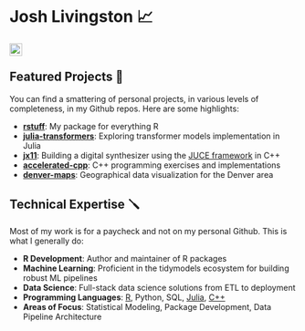 # Josh Livingston 📈

<a href="https://www.linkedin.com/in/joshwlivingston">
<img align="left" alt="LinkedIn: Josh Livingston" width="22px" src="https://upload.wikimedia.org/wikipedia/commons/e/e8/Linkedin-logo-blue-In-square-40px.png" />
</a>

</br>

## Featured Projects 📝

You can find a smattering of personal projects, in various levels of completeness, in my Github repos. Here are some highlights:

* **[rstuff](https://github.com/your-username/rstuff)**: My package for everything R
* **[julia-transformers](https://github.com/your-username/julia-transformers)**: Exploring transformer models implementation in Julia
* **[jx11](https://github.com/your-username/jx11)**: Building a digital synthesizer using the [JUCE framework](https://juce.com/) in C++
* **[accelerated-cpp](https://github.com/your-username/accelerated-cpp)**: C++ programming exercises and implementations
* **[denver-maps](https://github.com/your-username/denver-maps)**: Geographical data visualization for the Denver area

## Technical Expertise 🪛

Most of my work is for a paycheck and not on my personal Github. This is what I generally do:

* **R Development**: Author and maintainer of R packages
* **Machine Learning**: Proficient in the tidymodels ecosystem for building robust ML pipelines
* **Data Science**: Full-stack data science solutions from ETL to deployment
* **Programming Languages**: [R](https://github.com/your-username/rstuff), Python, SQL, [Julia](https://github.com/your-username/julia-transformers), [C++](https://github.com/your-username/jx11)
* **Areas of Focus**: Statistical Modeling, Package Development, Data Pipeline Architecture

